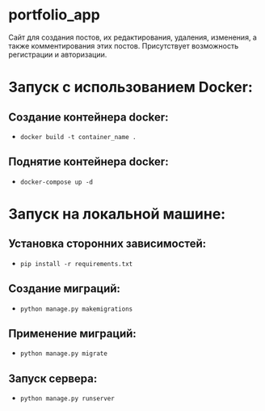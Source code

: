 # portfolio_app

Сайт для создания постов, их редактирования, удаления, изменения, а также комментирования этих постов.
Присутствует возможность регистрации и авторизации.

# Запуск с использованием Docker:

## Создание контейнера docker:

* ```docker build -t container_name .```

## Поднятие контейнера docker:

* ```docker-compose up -d```

# Запуск на локальной машине:

## Установка сторонних зависимостей:

* ```pip install -r requirements.txt```

## Создание миграций:

* ```python manage.py makemigrations```

## Применение миграций:

* ```python manage.py migrate```

## Запуск сервера:

* ```python manage.py runserver```
